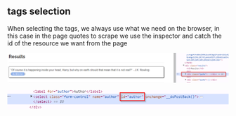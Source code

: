 ## tags selection

When selecting the tags, we always use what we need on the browser, in this case in the page quotes to scrape we use the inspector and catch the id of the resource we want from the page

![alt text](tag_result.png)


![alt text](image.png)